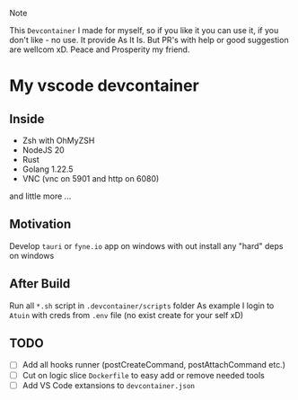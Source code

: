 > [!NOTE]
>
> This `Devcontainer` I made for myself, so if you like it you can use it, if you don't like - no use. It provide As It Is. But PR's with help or good suggestion are wellcom xD. Peace and Prosperity my friend. 

# My vscode devcontainer

## Inside
- Zsh with OhMyZSH
- NodeJS 20
- Rust 
- Golang 1.22.5
- VNC (vnc on 5901 and http on 6080) 

and little more ...


## Motivation
Develop `tauri` or `fyne.io` app on windows with out install any "hard" deps on windows

## After Build
Run all `*.sh` script in `.devcontainer/scripts` folder
As example I login to `Atuin` with creds from `.env` file (no exist create for your self xD)

## TODO
- [ ] Add all hooks runner (postCreateCommand, postAttachCommand etc.)
- [ ] Cut on logic slice `Dockerfile` to easy add or remove needed tools
- [ ] Add VS Code extansions to `devcontainer.json`